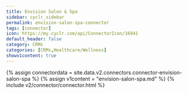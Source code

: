 ```yaml
---
title: Envision Salon & Spa
sidebar: cyclr_sidebar
permalink: envision-salon-spa-connector
tags: [connector]
icon: https://my.cyclr.com/api/ConnectorIcon/16941
default_header: false
category: CRMs
categories: [CRMs,Healthcare/Wellness]
showv1content: true
---
```

{% assign connectordata = site.data.v2.connectors.connector-envision-salon-spa %}
{% assign v1content = "envision-salon-spa.md" %}
{% include v2/connector/connector.html %}	